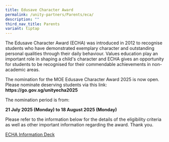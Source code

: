 ```yaml
---
title: Edusave Character Award
permalink: /unity-partners/Parents/eca/
description: ""
third_nav_title: Parents
variant: tiptap
---
```

<p>The Edusave Character Award (ECHA) was introduced in 2012 to recognise
students who have demonstrated exemplary character and outstanding personal
qualities through their daily behaviour. Values education play an important
role in shaping a child's character and ECHA gives an opportunity for students
to be recognised for their commendable achievements in non-academic areas.</p>
<p>The nomination for the MOE Edusave Character Award 2025 is now open. Please
nominate deserving students via this link: <strong><a rel="noopener noreferrer nofollow" target="_blank">https://go.gov.sg/unityecha2025</a></strong>
</p>
<p>The nomination period is from:</p>
<p><strong>21 July 2025 (Monday) to 18 August 2025 (Monday)</strong>
</p>
<p>Please refer to the information below for the details of the eligibility
criteria as well as other important information regarding the award. Thank
you.</p>
<p><a href="/files/ECHA_2025_website.pdf" rel="noopener nofollow" target="_blank">ECHA Information Deck</a>
</p>
